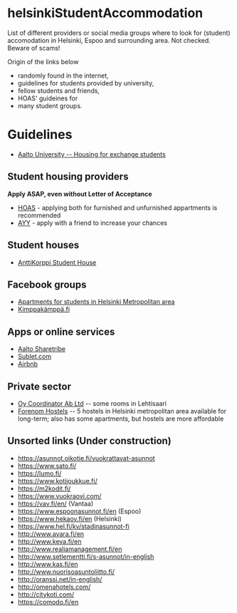 # helsinkiStudentAccommodation
List of different providers or social media groups where to look for (student) accomodation in Helsinki, Espoo and surrounding area. Not checked. Beware of scams!

Origin of the links below
- randomly found in the internet,
- guidelines for students provided by university,
- fellow students and friends, 
- HOAS' guideines for 
- many student groups.

# Guidelines
- [Aalto University -- Housing for exchange students](https://into.aalto.fi/display/enuudet/Housing+for+exchange+students)

## Student housing providers
**Apply ASAP, even without Letter of Acceptance**
- [HOAS](https://www.hoas.fi/) - applying both for furnished and unfurnished appartments is recommended
- [AYY](https://domo.ayy.fi/) - apply with a friend to increase your chances 

## Student houses
- [AnttiKorppi Student House](https://www.anttikorppi.com/home/)

## Facebook groups
- [Apartments for students in Helsinki Metropolitan area](https://www.facebook.com/groups/112489548797522/)
- [Kimppakämppä.fi](https://www.facebook.com/groups/25069008689/)

## Apps or online services
- [Aalto Sharetribe](https://aalto.sharetribe.com/)
- [Sublet.com](https://www.sublet.com/apartments-for-rent/helsinki)
- [Airbnb](https://www.airbnb.com/)

## Private sector
- [Oy Coordinator Ab Ltd](http://www.coordinator.fi/alivuokrauseng.html) -- some rooms in Lehtisaari
- [Forenom Hostels](https://www.forenom.com/hostels/) -- 5 hostels in Helsinki metropolitan area available for long-term; also has some apartments, but hostels are more affordable

## Unsorted links (Under construction)
- https://asunnot.oikotie.fi/vuokrattavat-asunnot
- https://www.sato.fi/
- https://lumo.fi/
- https://www.kotijoukkue.fi/
- https://m2kodit.fi/
- https://www.vuokraovi.com/
- https://vav.fi/en/ (Vantaa)
- https://www.espoonasunnot.fi/en (Espoo)
- https://www.hekaoy.fi/en (Helsinki)
- https://www.hel.fi/kv/stadinasunnot-fi
- http://www.avara.fi/en
- http://www.keva.fi/en
- http://www.realiamanagement.fi/en
- http://www.setlementti.fi/s-asunnot/in-english
- http://www.kas.fi/en
- http://www.nuorisoasuntoliitto.fi/
- http://oranssi.net/in-english/
- http://omenahotels.com/
- http://citykoti.com/
- https://comodo.fi/en
